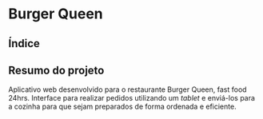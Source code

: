 # Burger Queen

## Índice

## Resumo do projeto

Aplicativo web desenvolvido para o restaurante Burger Queen, fast food 24hrs.
Interface para realizar pedidos utilizando um _tablet_ e enviá-los
para a cozinha para que sejam preparados de forma ordenada e eficiente.